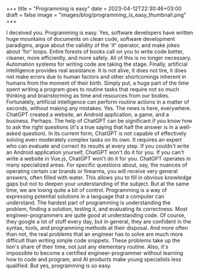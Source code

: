 +++
title = "Programming is easy"
date = 2023-04-12T22:30:46+03:00
draft = false
image = "images/blog/programming_is_easy_thumbnail.png"
+++

I deceived you. Programming is easy. Yes, software developers have written huge mountains of documents on clean code, software development paradigms, argue about the validity of the 'if' operator, and make jokes about 'for' loops. Entire forests of books call on you to write code better, cleaner, more efficiently, and more safely. All of this is no longer necessary. Automation systems for writing code are taking the stage.
Finally, artificial intelligence provides real assistance. It is not alive, it does not tire, it does not make errors due to human factors and other shortcomings inherent in humans from the moment of their birth. Simply put, a huge part of the time spent writing a program goes to routine tasks that require not so much thinking and brainstorming as time and resources from our bodies. Fortunately, artificial intelligence can perform routine actions in a matter of seconds, without making any mistakes.
Yes.
The news is here, everywhere. ChatGPT created a website, an Android application, a game, and a business.
Perhaps.
The help of ChatGPT can be significant if you know how to ask the right questions (it's a true saying that half the answer is in a well-asked question). In its current form, ChatGPT is not capable of effectively solving even moderately complex tasks on its own. It requires an expert who can evaluate and correct its results at every step. If you couldn't write an Android application yourself, ChatGPT won't do it for you. If you can't write a website in Vue.js, ChatGPT won't do it for you. ChatGPT operates in many specialized areas. For specific questions about, say, the nuances of operating certain car brands or firearms, you will receive very general answers, often filled with water. This allows you to fill in obvious knowledge gaps but not to deepen your understanding of the subject.
But at the same time, we are losing quite a bit of control. Programming is a way of expressing potential solutions in a language that a computer can understand. The hardest part of programming is understanding the problem, finding a solution, testing it, and evaluating its correctness. Most engineer-programmers are quite good at understanding code. Of course, they google a lot of stuff every day, but in general, they are confident in the syntax, tools, and programming methods at their disposal.
And more often than not, the real problems that an engineer has to solve are much more difficult than writing simple code snippets. These problems take up the lion's share of their time, not just any elementary routine.
Also, it's impossible to become a certified engineer-programmer without learning how to code and program, and AI products make young specialists less qualified.
But yes, programming is so easy.
